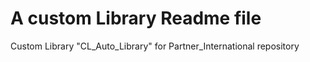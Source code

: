 # A custom Library Readme file

Custom Library "CL_Auto_Library" for Partner_International repository